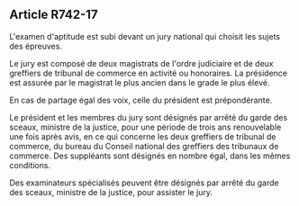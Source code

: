 Article R742-17
----
L'examen d'aptitude est subi devant un jury national qui choisit les sujets des
épreuves.

Le jury est composé de deux magistrats de l'ordre judiciaire et de deux
greffiers de tribunal de commerce en activité ou honoraires. La présidence est
assurée par le magistrat le plus ancien dans le grade le plus élevé.

En cas de partage égal des voix, celle du président est prépondérante.

Le président et les membres du jury sont désignés par arrêté du garde des
sceaux, ministre de la justice, pour une période de trois ans renouvelable une
fois après avis, en ce qui concerne les deux greffiers de tribunal de commerce,
du bureau du Conseil national des greffiers des tribunaux de commerce. Des
suppléants sont désignés en nombre égal, dans les mêmes conditions.

Des examinateurs spécialisés peuvent être désignés par arrêté du garde des
sceaux, ministre de la justice, pour assister le jury.
